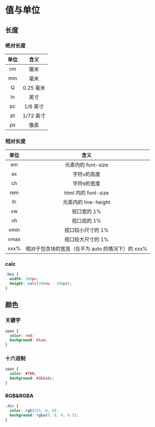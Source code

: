 # 值与单位

## 长度

### 绝对长度

| 单位 |   含义    |
| :--: | :-------: |
|  cm  |   厘米    |
|  mm  |   毫米    |
|  Q   | 0.25 毫米 |
|  in  |   英寸    |
|  pc  | 1/6 英寸  |
|  pt  | 1/72 英寸 |
|  px  |   像素    |

### 相对长度

| 单位 |                       含义                        |
| :--: | :-----------------------------------------------: |
|  em  |                元素内的 font-size                 |
|  ex  |                   字符`x`的高度                   |
|  ch  |                   字符`0`的宽度                   |
| rem  |                html 内的 font-size                |
|  lh  |               元素内的 line-height                |
|  vw  |                    视口宽的 1%                    |
|  vh  |                    视口高的 1%                    |
| vmin |                 视口较小尺寸的 1%                 |
| vmax |                 视口较大尺寸的 1%                 |
| xxx% | 相对于包含块的宽高（在不为 auto 的情况下）的 xxx% |

### calc

```css
.box {
  width: 100px;
  height: calc(100vw - 100px);
}
```

## 颜色

### 关键字

```css
span {
  color: red;
  background: blue;
}
```

### 十六进制

```css
span {
  color: #f00;
  background: #1b1a1c;
}
```

### RGB&RGBA

```css
.div {
  color: rgb(255, 0, 0);
  background: rgba(0, 0, 0, 0.5);
}
```
